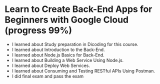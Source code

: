 # Learn to Create Back-End Apps for Beginners with Google Cloud (progress 99%)
  
  * I learned about Study preparation in Dicoding for this course.
  * I learned about Introduction to the Back-End.
  * I learned about Node.js Basics for Back-End.
  * I learned about Building a Web Service Using Node.js.
  * I learned about Deploy Web Services.
  * I learned about Consuming and Testing RESTful APIs Using Postman.
  * I did final exam and pass the exam
